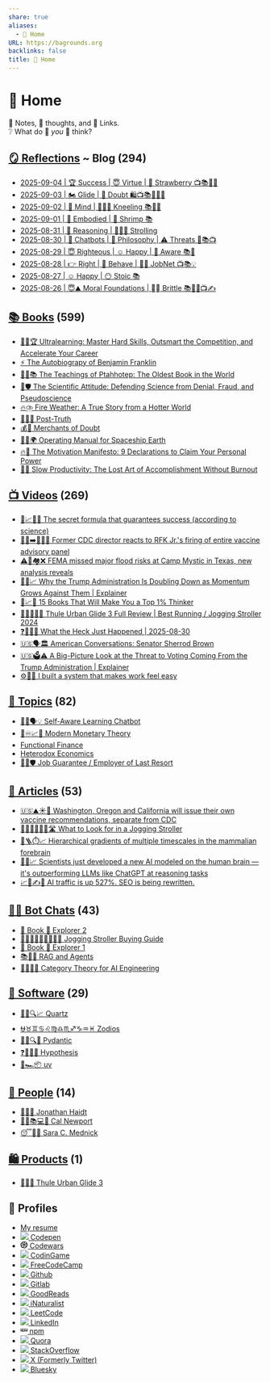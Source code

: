 ```yaml
---
share: true
aliases:
  - 🏡 Home
URL: https://bagrounds.org
backlinks: false
title: 🏡 Home
---
```

# 🏡 Home  
📑 Notes, 💭 thoughts, and 🔗 Links.  
❔ What do 🫵 _you_ 🤔 think?  
  
## [🪞 Reflections](./reflections/index.md) ~ Blog (294)  
- [2025-09-04 | 🏆 Success | 😇 Virtue | 🍓 Strawberry 📺📚👶🏼](./reflections/2025-09-04.md)  
- [2025-09-03 | 🏍️ Glide | 🤥 Doubt 🛍️📺📚📄👶🏼](./reflections/2025-09-03.md)  
- [2025-09-02 | 🧠 Mind | 🧎🏼‍♂️ Kneeling 📚👶🏼](./reflections/2025-09-02.md)  
- [2025-09-01 | 🧠 Embodied | 🍤 Shrimp 📚](./reflections/2025-09-01.md)  
- [2025-08-31 | 🧮 Reasoning | 🏃🏼‍♀️ Strolling](./reflections/2025-08-31.md)  
- [2025-08-30 | 🤖 Chatbots | 📜 Philosophy | ⚠️ Threats 🌌📚📺](./reflections/2025-08-30.md)  
- [2025-08-29 | 😇 Righteous | ☺️ Happy | 👀 Aware 📚🌌](./reflections/2025-08-29.md)  
- [2025-08-28 | 👉 Right | 🐒 Behave | 💼🛟 JobNet 📺📚💡](./reflections/2025-08-28.md)  
- [2025-08-27 | ☺️ Happy | 😶 Stoic 📚](./reflections/2025-08-27.md)  
- [2025-08-26 | 😇⛰️ Moral Foundations | ⛓️‍💥 Brittle 📚🌌👥📺✍️](./reflections/2025-08-26.md)  
  
  
## [📚 Books](./books/index.md) (599)  
- [🚀🧠🏆 Ultralearning: Master Hard Skills, Outsmart the Competition, and Accelerate Your Career](./books/ultralearning-master-hard-skills-outsmart-the-competition-and-accelerate-your-career.md)  
- [⚡️ The Autobiograpy of Benjamin Franklin](./books/the-autobiography-of-benjamin-franklin.md)  
- [👴🏽📚 The Teachings of Ptahhotep: The Oldest Book in the World](./books/the-teachings-of-ptahhotep-the-oldest-book-in-the-world.md)  
- [🥼🛡️ The Scientific Attitude: Defending Science from Denial, Fraud, and Pseudoscience](./books/the-scientific-attitude.md)  
- [🔥⛈️ Fire Weather: A True Story from a Hotter World](./books/fire-weather.md)  
- [🚫✅🤥 Post-Truth](./books/post-truth.md)  
- [💰🤥 Merchants of Doubt](./books/merchants-of-doubt.md)  
- [📗🚀🌍 Operating Manual for Spaceship Earth](./books/operating-manual-for-spaceship-earth.md)  
- [🔥📜 The Motivation Manifesto: 9 Declarations to Claim Your Personal Power](./books/the-motivation-manifesto-9-declarations-to-claim-your-personal-power.md)  
- [🐌🎯 Slow Productivity: The Lost Art of Accomplishment Without Burnout](./books/slow-productivity-the-lost-art-of-accomplishment-without-burnout.md)  
  
  
## [📺 Videos](./videos/index.md) (269)  
- [🧪📈✅💡 The secret formula that guarantees success (according to science)](./videos/the-secret-formula-that-guarantees-success-according-to-science.md)  
- [👨‍⚕️➡️😬💉💥 Former CDC director reacts to RFK Jr.'s firing of entire vaccine advisory panel](./videos/former-cdc-director-reacts-to-rfk-jrs-firing-of-entire-vaccine-advisory-panel.md)  
- [⚠️🌊🏘️❌ FEMA missed major flood risks at Camp Mystic in Texas, new analysis reveals](./videos/fema-missed-major-flood-risks-at-camp-mystic-in-texas-new-analysis-reveals.md)  
- [👴🚫📈 Why the Trump Administration Is Doubling Down as Momentum Grows Against Them | Explainer](./videos/why-the-trump-administration-is-doubling-down-as-momentum-grows-against-them-explainer.md)  
- [🧠📈🥇 15 Books That Will Make You a Top 1% Thinker](./videos/15-books-that-will-make-you-a-top-1-percent-thinker.md)  
- [👶🏃‍♀️🏅✅ Thule Urban Glide 3 Full Review | Best Running / Jogging Stroller 2024](./videos/thule-urban-glide-3-full-review-best-running-jogging-stroller-2024.md)  
- [❓🤯😵‍💫 What the Heck Just Happened | 2025-08-30](./videos/what-the-heck-just-happened-2025-08-30.md)  
- [🇺🇸🗣️🏛️ American Conversations: Senator Sherrod Brown](./videos/american-conversations-senator-sherrod-brown.md)  
- [🇺🇸🗳️⚠️ A Big-Picture Look at the Threat to Voting Coming From the Trump Administration | Explainer](./videos/a-big-picture-look-at-the-threat-to-voting-coming-from-the-trump-administration-explainer.md)  
- [⚙️💨🧘 I built a system that makes work feel easy](./videos/i-built-a-system-that-makes-work-feel-easy.md)  
  
  
## [🌌 Topics](./topics/index.md) (82)  
- [🧠🤖🗣️💡 Self-Aware Learning Chatbot](./topics/self-aware-learning-chatbot.md)  
- [🏦♾️📈💸 Modern Monetary Theory](./topics/modern-monetary-theory.md)  
- [Functional Finance](./topics/functional-finance.md)  
- [Heterodox Economics](./topics/heterodox-economics.md)  
- [🧑‍💼🛡️ Job Guarantee / Employer of Last Resort](./topics/job-guarantee-employer-of-last-resort.md)  
  
  
## [📄  Articles](./articles/index.md) (53)  
- [🇺🇸⛰️☀️💉 Washington, Oregon and California will issue their own vaccine recommendations, separate from CDC](./articles/washington-oregon-and-california-will-issue-their-own-vaccine-recommendations-separate-from-cdc.md)  
- [👀👶🏼🏃🏼‍♀️🛣️ What to Look for in a Jogging Stroller](./articles/what-to-look-for-in-a-jogging-stroller.md)  
- [🧠🪜⏱️📈 Hierarchical gradients of multiple timescales in the mammalian forebrain](./articles/hierarchical-gradients-of-multiple-timescales-in-the-mammalian-forebrain.md)  
- [🧠🤖📈 Scientists just developed a new AI modeled on the human brain — it's outperforming LLMs like ChatGPT at reasoning tasks](./articles/scientists-just-developed-a-new-ai-modeled-on-the-human-brain-its-outperforming-llms-like-chatgpt-at-reasoning-tasks.md)  
- [📈🤖✍️🔄 AI traffic is up 527%. SEO is being rewritten.](./articles/ai-traffic-is-up-527-percent-seo-is-being-rewritten.md)  
  
  
## [🤖💬 Bot Chats](./bot-chats/index.md) (43)  
- [📖 Book 🧭 Explorer 2](./bot-chats/book-explorer-2.md)  
- [👶🏼🛒🏃🏼‍♀️🦮💲🦮 Jogging Stroller Buying Guide](./bot-chats/jogging-stroller-buying-guide.md)  
- [📖 Book 🧭 Explorer 1](./bot-chats/book-explorer-1.md)  
- [📚🤖💬 RAG and Agents](./bot-chats/rag-and-agents.md)  
- [📐🔗🤖🧠 Category Theory for AI Engineering](./bot-chats/category-theory-for-ai-engineering.md)  
  
  
## [💾 Software](./software/index.md) (29)  
- [💎🔬🔍📈 Quartz](./software/quartz.md)  
- [⛎♉️♊️♋️♌️♍️♎️♏️♐️♑️♒️♓️ Zodios](./software/zodios.md)  
- [🐍📜🔍✅ Pydantic](./software/pydantic.md)  
- [❓🧪✅🤔 Hypothesis](./software/hypothesis.md)  
- [🐍🏎️📦 uv](./software/uv.md)  
  
  
## [👥 People](./people/index.md) (14)  
- [🧠🤝🐘 Jonathan Haidt](./people/jonathan-haidt.md)  
- [👨‍🏫📚💻🤔 Cal Newport](./people/cal-newport.md)  
- [😴🧠🌃 Sara C. Mednick](./people/sara-c-mednick.md)  
  
  
## [🛍️ Products](./products/index.md) (1)  
- [👶🏃🌆 Thule Urban Glide 3](./products/thule-urban-glide-3.md)  
  
  
## 🔗 Profiles  
- [My resume](./topics/my-resume.md)  
- <a href="http://codepen.io/bagrounds"><img style="height:1em; margin:0;" src="https://simpleicons.org/icons/codepen.svg"/> Codepen</a>  
- <a href="http://www.codewars.com/users/bagrounds"><img style="height:1em; margin:0;" src="https://raw.githubusercontent.com/bagrounds/icons/master/codewars.svg"/> Codewars</a>  
- <a href="https://www.codingame.com/profile/0d172b10ecb72b81c2bb2646e8be9d8a8930706"><img style="height:1em; margin:0;" src="https://simpleicons.org/icons/codingame.svg"/> CodinGame</a>  
- <a href="http://freecodecamp.com/bagrounds"><img style="height:1em; margin:0;" src="https://simpleicons.org/icons/freecodecamp.svg"/> FreeCodeCamp</a>  
- <a href="https://github.com/bagrounds"><img style="height:1em; margin:0;" src="https://simpleicons.org/icons/github.svg"/> Github</a>  
- <a href="http://gitlab.com/bagrounds"><img style="height:1em; margin:0;" src="https://simpleicons.org/icons/gitlab.svg"/> Gitlab</a>  
- <a href="http://goodreads.com/bagrounds"><img style="height:1em; margin:0;" src="https://simpleicons.org/icons/goodreads.svg"/> GoodReads</a>  
- <a href="https://www.inaturalist.org/people/8822063"><img style="height:1em; margin:0;" src="https://static.inaturalist.org/wiki_page_attachments/3154-original.png"/> iNaturalist</a>  
- <a href="https://leetcode.com/u/bagrounds"><img style="height:1em; margin:0;" src="https://simpleicons.org/icons/leetcode.svg"/> LeetCode</a>  
- <a href="https://linkedin.com/in/bagrounds"><img style="height:1em; margin:0;" src="https://simpleicons.org/icons/linkedin.svg"/> LinkedIn</a>  
- <a href="http://www.npmjs.com/~bagrounds"><img style="height:1em; margin:0;" src="https://raw.githubusercontent.com/bagrounds/icons/master/npm.svg"/> npm</a>  
- <a href="https://www.quora.com/profile/Bryan-Grounds"><img style="height:1em; margin:0;" src="https://simpleicons.org/icons/quora.svg"/> Quora</a>  
- <a href="http://stackoverflow.com/users/2081363/bagrounds"><img style="height:1em; margin:0;" src="https://simpleicons.org/icons/stackoverflow.svg"/> StackOverflow</a>  
- <a href="https://twitter.com/bagrounds"><img style="height:1em; margin:0;" src="https://simpleicons.org/icons/x.svg"/> X (Formerly Twitter)</a>  
- <a href="https://bsky.app/profile/bagrounds.bsky.social"><img style="height:1em; margin:0;" src="https://simpleicons.org/icons/bluesky.svg"/> Bluesky</a>